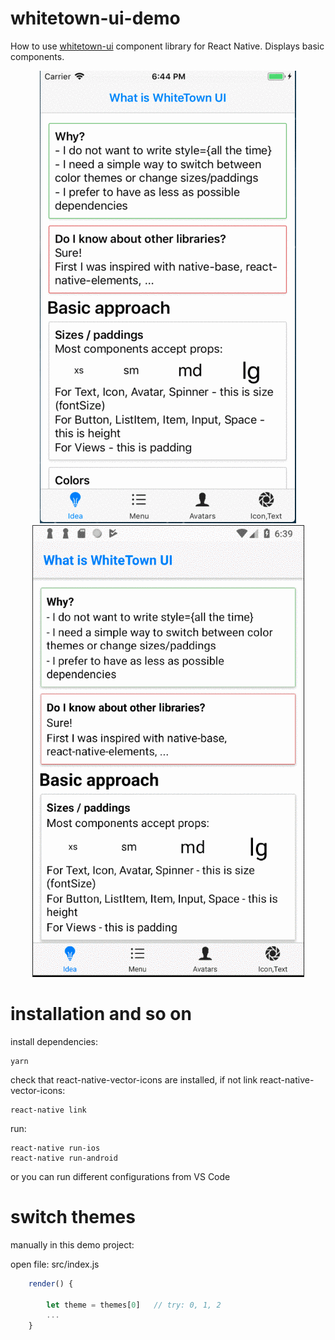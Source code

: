 
# whitetown-ui-demo

How to use [whitetown-ui](https://github.com/whitetown/whitetown-ui) component library for React Native.
Displays basic components.

<p align="center">
<img src="https://raw.githubusercontent.com/whitetown/whitetown-ui-demo/master/screenshots/ios-ui.gif" alt="ios demo">
<br/>
<img src="https://raw.githubusercontent.com/whitetown/whitetown-ui-demo/master/screenshots/android-ui.gif" alt="android demo">
</p>

# installation and so on

install dependencies:

```shell
yarn
```

check that react-native-vector-icons are installed, if not link react-native-vector-icons:

```shell
react-native link
```

run:

```shell
react-native run-ios
react-native run-android
```

or you can run different configurations from VS Code

# switch themes

manually in this demo project:

open file: src/index.js

```jsx
    render() {

        let theme = themes[0]   // try: 0, 1, 2
        ...
    }
```
